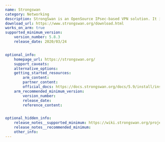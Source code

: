 ```yaml
---
name: Strongswan
category: Networking
description: StrongSwan is an OpenSource IPsec-based VPN solution. It is used to ensure secure communications with remote networks.
download_url: https://www.strongswan.org/download.html   
works_on_arm: true
supported_minimum_version:
    version_number: 5.8.3
    release_date: 2020/03/24


optional_info:
    homepage_url: https://strongswan.org/
    support_caveats:
    alternative_options:
    getting_started_resources:
        arm_content:
        partner_content:
        official_docs: https://docs.strongswan.org/docs/5.9/install/install.html#_building_strongswan 
    arm_recommended_minimum_version:
        version_number: 
        release_date:
        reference_content:


optional_hidden_info:
    release_notes__supported_minimum: https://wiki.strongswan.org/projects/strongswan/wiki/Changelog58#Version-583
    release_notes__recommended_minimum: 
    other_info:
---
```

